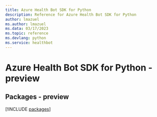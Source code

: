 ```yaml
---
title: Azure Health Bot SDK for Python
description: Reference for Azure Health Bot SDK for Python
author: lmazuel
ms.author: lmazuel
ms.data: 03/17/2023
ms.topic: reference
ms.devlang: python
ms.service: healthbot
---
```

# Azure Health Bot SDK for Python - preview
## Packages - preview
[!INCLUDE [packages](health-bot-index.md)]